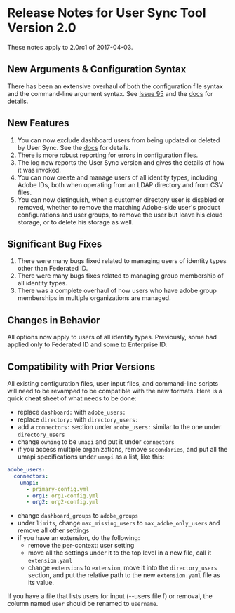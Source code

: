 # Release Notes for User Sync Tool Version 2.0

These notes apply to 2.0rc1 of 2017-04-03.

## New Arguments & Configuration Syntax

There has been an extensive overhaul of both the configuration file
syntax and the command-line argument syntax.  See
[Issue 95](https://github.com/adobe-apiplatform/user-sync.py/issues/95)
and the [docs](https://adobe-apiplatform.github.io/user-sync.py/)
for details.

## New Features

1. You can now exclude dashboard users from being updated or
deleted by User Sync. See the
[docs](https://adobe-apiplatform.github.io/user-sync.py/) for
details.
2. There is more robust reporting for errors in configuration
files.
3. The log now reports the User Sync version and gives the
details of how it was invoked.
4. You can now create and manage users of all identity types,
including Adobe IDs, both when operating from an LDAP
directory and from CSV files.
5. You can now distinguish, when a customer directory user is
disabled or removed, whether to remove the matching Adobe-side
user's product configurations and user groups, to remove the
user but leave his cloud storage, or to delete his storage as well.
   
## Significant Bug Fixes

1. There were many bugs fixed related to managing users of
identity types other than Federated ID.
2. There were many bugs fixes related to managing group
membership of all identity types.
3. There was a complete overhaul of how users who have
adobe group memberships in multiple organizations are
managed.

## Changes in Behavior

All options now apply to users of all identity types. Previously,
some had applied only to Federated ID and some to Enterprise ID.

## Compatibility with Prior Versions

All existing configuration files, user input files,
and command-line scripts will need to be revamped
to be compatible with the new formats.  Here is a quick
cheat sheet of what needs to be done:

* replace `dashboard:` with `adobe_users:`
* replace `directory:` with `directory_users:`
* add a `connectors:` section under `adobe_users:` similar
to the one under `directory_users`
* change `owning` to be `umapi` and put it under `connectors`
* if you access multiple organizations, remove
`secondaries`, and put
all the umapi specifications under `umapi` as a list,
like this:
```yaml
adobe_users:
  connectors:
    umapi:
      - primary-config.yml
      - org1: org1-config.yml
      - org2: org2-config.yml
```
* change `dashboard_groups` to `adobe_groups`
* under `limits`, change `max_missing_users` to
`max_adobe_only_users` and remove all other
settings
* if you have an extension, do the following:
  * remove the per-context: user setting
  * move all the settings under it to the top level in
a new file, call it `extension.yaml`
  * change `extensions` to `extension`, move it into
the `directory_users` section, and put the relative
path to the new `extension.yaml` file as its value.

If you have a file that lists users for input (--users file f) or removal, the column named `user` should be renamed to `username`.



